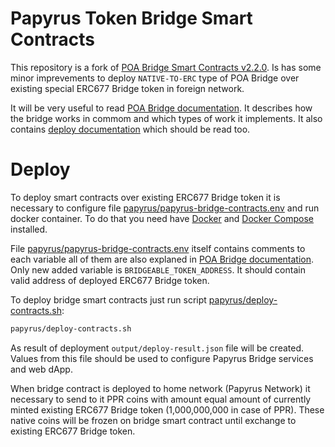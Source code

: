 # Papyrus Token Bridge Smart Contracts

This repository is a fork of [POA Bridge Smart Contracts v2.2.0](https://github.com/poanetwork/poa-bridge-contracts/tree/2.2.0). Is has some minor imprevements to deploy `NATIVE-TO-ERC` type of POA Bridge over existing special ERC677 Bridge token in foreign network.

It will be very useful to read [POA Bridge documentation](https://github.com/poanetwork/poa-bridge-contracts/blob/2.2.0/README.md). It describes how the bridge works in commom and which types of work it implements. It also contains [deploy documentation](https://github.com/poanetwork/poa-bridge-contracts/blob/2.2.0/deploy/README.md) which should be read too.

# Deploy

To deploy smart contracts over existing ERC677 Bridge token it is necessary to configure file [papyrus/papyrus-bridge-contracts.env](papyrus/papyrus-bridge-contracts.env) and run docker container. To do that you need have [Docker](https://docs.docker.com/install/) and [Docker Compose](https://docs.docker.com/compose/install/) installed.

File [papyrus/papyrus-bridge-contracts.env](papyrus/papyrus-bridge-contracts.env) itself contains comments to each variable all of them are also explaned in [POA Bridge documentation](https://github.com/poanetwork/poa-bridge-contracts/blob/2.2.0/README.md). Only new added variable is `BRIDGEABLE_TOKEN_ADDRESS`. It should contain valid address of deployed ERC677 Bridge token.

To deploy bridge smart contracts just run script [papyrus/deploy-contracts.sh](papyrus/deploy-contracts.sh):

```sh
papyrus/deploy-contracts.sh
```

As result of deployment `output/deploy-result.json` file will be created. Values from this file should be used to configure Papyrus Bridge services and web dApp.

When bridge contract is deployed to home network (Papyrus Network) it necessary to send to it PPR coins with amount equal amount of currently minted existing ERC677 Bridge token (1,000,000,000 in case of PPR). These native coins will be frozen on bridge smart contract until exchange to existing ERC677 Bridge token.